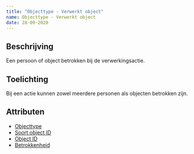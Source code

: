 ```yaml
---
title: "Objecttype - Verwerkt object"
name: Objecttype - Verwerkt object
date: 28-09-2020
---
```

## Beschrijving
Een persoon of object betrokken bij de verwerkingsactie.

## Toelichting
Bij een actie kunnen zowel meerdere personen als objecten betrokken zijn.

## Attributen
- [Objecttype](../attributen/Objecttype.md)
- [Soort object ID](../attributen/Soort_object_ID.md)
- [Object ID](../attributen/Object_ID.md)
- [Betrokkenheid](../attributen/Betrokkenheid.md)
